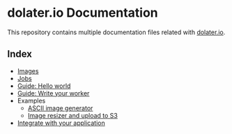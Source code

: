 # dolater.io Documentation

This repository contains multiple documentation files related with [dolater.io](http://dolater.io).

## Index

+ [Images](images.md)
+ [Jobs](jobs.md)
+ [Guide: Hello world](hello_world.md)
+ [Guide: Write your worker](write_your_worker.md)
+ Examples
  + [ASCII image generator](examples/ascii_image_generator.md)
  + [Image resizer and upload to S3](examples/image_resizer_s3.md)
+ [Integrate with your application](integration.md)
